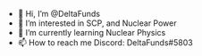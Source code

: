 - 👋 Hi, I’m @DeltaFunds
- 👀 I’m interested in SCP, and Nuclear Power
- 🌱 I’m currently learning Nuclear Physics
- 📫 How to reach me Discord: DeltaFunds#5803
